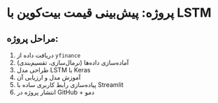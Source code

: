 # پروژه: پیش‌بینی قیمت بیت‌کوین با LSTM

## مراحل پروژه:

1. دریافت داده از `yfinance`
2. آماده‌سازی داده‌ها (نرمال‌سازی، تقسیم‌بندی)
3. طراحی مدل LSTM با Keras
4. آموزش مدل و ارزیابی آن
5. پیاده‌سازی رابط کاربری ساده با Streamlit
6. انتشار پروژه در GitHub + دمو
